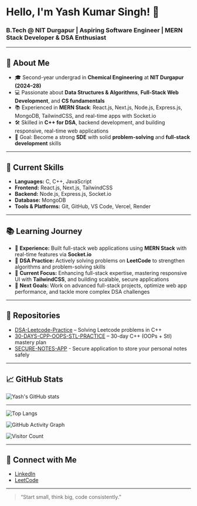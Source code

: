 # Hello, I'm Yash Kumar Singh! 👋

### B.Tech @ NIT Durgapur | Aspiring Software Engineer | MERN Stack Developer & DSA Enthusiast

---

## 🚀 About Me
- 🎓 Second-year undergrad in **Chemical Engineering** at **NIT Durgapur (2024–28)**  
- 💻 Passionate about **Data Structures & Algorithms**, **Full-Stack Web Development**, and **CS fundamentals**  
- 📚 Experienced in **MERN Stack**: React.js, Next.js, Node.js, Express.js, MongoDB, TailwindCSS, and real-time apps with Socket.io  
- 🛠️ Skilled in **C++ for DSA**, backend development, and building responsive, real-time web applications  
- 🎯 Goal: Become a strong **SDE** with solid **problem-solving** and **full-stack development** skills  

---

## 🧠 Current Skills
- **Languages:** C, C++, JavaScript  
- **Frontend:** React.js, Next.js, TailwindCSS  
- **Backend:** Node.js, Express.js, Socket.io  
- **Database:** MongoDB  
- **Tools & Platforms:** Git, GitHub, VS Code, Vercel, Render  

---

## 📚 Learning Journey
- 💼 **Experience:** Built full-stack web applications using **MERN Stack** with real-time features via **Socket.io**  
- 🔁 **DSA Practice:** Actively solving problems on **LeetCode** to strengthen algorithms and problem-solving skills  
- 🚀 **Current Focus:** Enhancing full-stack expertise, mastering responsive UI with **TailwindCSS**, and building scalable, secure applications  
- 🎯 **Next Goals:** Work on advanced full-stack projects, optimize web app performance, and tackle more complex DSA challenges

---

## 📌 Repositories
- [DSA-Leetcode-Practice](https://github.com/coder40425/DSA-Leetcode-) – Solving Leetcode problems in C++
- [30-DAYS-CPP-OOPS-STL-PRACTICE](https://github.com/coder40425/30-DAYS-CPP-OOPS-STL-PRACTICE) – 30-day C++ (OOPs + Stl) mastery plan
- [SECURE-NOTES-APP](https://github.com/coder40425/Secure-Notes-App) - Secure application to store your personal notes safely

---

## 📈 GitHub Stats
![Yash's GitHub stats](https://github-readme-stats.vercel.app/api?username=coder40425&show_icons=true&theme=github_dark)

---

![Top Langs](https://github-readme-stats.vercel.app/api/top-langs/?username=coder40425&layout=compact&theme=radical)

![GitHub Activity Graph](https://github-readme-activity-graph.vercel.app/graph?username=coder40425&theme=react-dark)

![Visitor Count](https://komarev.com/ghpvc/?username=coder40425&color=blue)

---

## 🔗 Connect with Me
- [LinkedIn](https://www.linkedin.com/in/yash-kumar-singh-18843232a)
- [LeetCode](https://leetcode.com/u/coderx404/)

---

> “Start small, think big, code consistently.”
